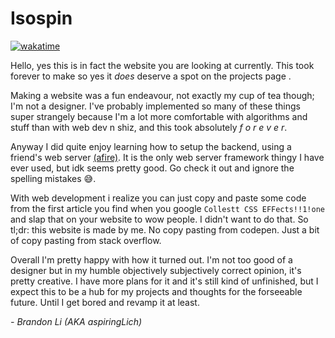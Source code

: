 # Isospin

[![wakatime](https://wakatime.com/badge/user/4b6581a3-5d2c-4e5d-9be1-63e7bb07270d/project/7867fba2-41b6-4e7c-9f9b-c37d18db6a65.svg)](https://wakatime.com/badge/user/4b6581a3-5d2c-4e5d-9be1-63e7bb07270d/project/7867fba2-41b6-4e7c-9f9b-c37d18db6a65)

Hello, yes this is in fact the website you are looking at currently. This took forever to make so yes it *does* deserve a spot on the projects page . 

Making a website was a fun endeavour, not exactly my cup of tea though; I'm not a designer. I've probably implemented so many of these things super strangely because I'm a lot more comfortable with algorithms and stuff than with web dev n shiz, and this took absolutely *f o r e v e r*.

Anyway I did quite enjoy learning how to setup the backend, using a friend's web server [(afire)](https://github.com/Basicprogrammer10/afire). It is the only web server framework thingy I have ever used, but idk seems pretty good. Go check it out and ignore the spelling mistakes :sweat_smile:. 

With web development i realize you can just copy and paste some code from the first article you find when you google `Collestt CSS EFFects!!1!one` and slap that on your website to wow people. I didn't want to do that. So tl;dr: this website is made by me. No copy pasting from codepen. Just a bit of copy pasting from stack overflow.

Overall I'm pretty happy with how it turned out. I'm not too good of a designer but in my humble objectively subjectively correct opinion, it's pretty creative. I have more plans for it and it's still kind of unfinished, but I expect this to be a hub for my projects and thoughts for the forseeable future. Until I get bored and revamp it at least.

 *- Brandon Li (AKA aspiringLich)*